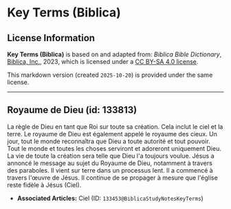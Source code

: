# Key Terms (Biblica)

## License Information

**Key Terms (Biblica)** is based on and adapted from: _Biblica Bible Dictionary_, [Biblica, Inc.](https://www.biblica.com/), 2023, which is licensed under a [CC BY-SA 4.0 license](https://creativecommons.org/licenses/by-sa/4.0/legalcode.en).

This markdown version (created `2025-10-20`) is provided under the same license.



--------------------------------

## Royaume de Dieu (id: 133813)

La règle de Dieu en tant que Roi sur toute sa création. Cela inclut le ciel et la terre. Le royaume de Dieu est également appelé le royaume des cieux. Un jour, tout le monde reconnaîtra que Dieu a toute autorité et tout pouvoir. Tout le monde et toutes les choses serviront et adoreront uniquement Dieu. La vie de toute la création sera telle que Dieu l'a toujours voulue. Jésus a annoncé le message au sujet du Royaume de Dieu, notamment à travers des paraboles. Il vient sur terre dans un processus lent. Il a commencé à travers l'œuvre de Jésus. Il continue de se propager à mesure que l'église reste fidèle à Jésus (Ciel).

* **Associated Articles:** Ciel (ID: `133453@BiblicaStudyNotesKeyTerms`)

